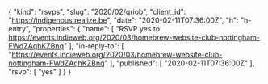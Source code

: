 {
  "kind": "rsvps",
  "slug": "2020/02/qriob",
  "client_id": "https://indigenous.realize.be",
  "date": "2020-02-11T07:36:00Z",
  "h": "h-entry",
  "properties": {
    "name": [
      "RSVP yes to https://events.indieweb.org/2020/03/homebrew-website-club-nottingham-FWdZAqhKZBnq"
    ],
    "in-reply-to": [
      "https://events.indieweb.org/2020/03/homebrew-website-club-nottingham-FWdZAqhKZBnq"
    ],
    "published": [
      "2020-02-11T07:36:00Z"
    ],
    "rsvp": [
      "yes"
    ]
  }
}
